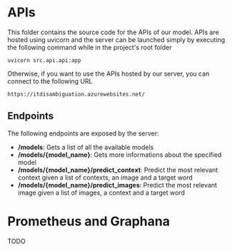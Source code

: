 APIs
================
This folder contains the source code for the APIs of our model.
APIs are hosted using uvicorn and the server can be launched simply by executing the following command while in the project's root folder
```
uvicorn src.api.api:app
```

Otherwise, if you want to use the APIs hosted by our server, you can connect to the following URL
```
https://itdisambiguation.azurewebsites.net/
```

Endpoints
----------------
The following endpoints are exposed by the server:
- **/models**: Gets a list of all the available models
- **/models/{model_name}**: Gets more informations about the specified model
- **/models/{model_name}/predict_context**: Predict the most relevant context given a list of contexts, an image and a target word
- **/models/{model_name}/predict_images**: Predict the most relevant image given a list of images, a context and a target word

Prometheus and Graphana
================
TODO
